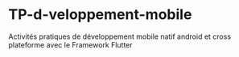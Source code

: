 # TP-d-veloppement-mobile
Activités pratiques de développement mobile natif android et cross plateforme avec le Framework Flutter
